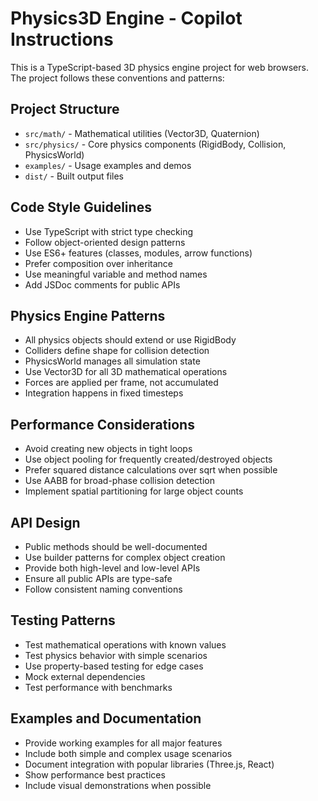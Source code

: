 <!-- Use this file to provide workspace-specific custom instructions to Copilot. For more details, visit https://code.visualstudio.com/docs/copilot/copilot-customization#_use-a-githubcopilotinstructionsmd-file -->

# Physics3D Engine - Copilot Instructions

This is a TypeScript-based 3D physics engine project for web browsers. The project follows these conventions and patterns:

## Project Structure
- `src/math/` - Mathematical utilities (Vector3D, Quaternion)
- `src/physics/` - Core physics components (RigidBody, Collision, PhysicsWorld)
- `examples/` - Usage examples and demos
- `dist/` - Built output files

## Code Style Guidelines
- Use TypeScript with strict type checking
- Follow object-oriented design patterns
- Use ES6+ features (classes, modules, arrow functions)
- Prefer composition over inheritance
- Use meaningful variable and method names
- Add JSDoc comments for public APIs

## Physics Engine Patterns
- All physics objects should extend or use RigidBody
- Colliders define shape for collision detection
- PhysicsWorld manages all simulation state
- Use Vector3D for all 3D mathematical operations
- Forces are applied per frame, not accumulated
- Integration happens in fixed timesteps

## Performance Considerations
- Avoid creating new objects in tight loops
- Use object pooling for frequently created/destroyed objects
- Prefer squared distance calculations over sqrt when possible
- Use AABB for broad-phase collision detection
- Implement spatial partitioning for large object counts

## API Design
- Public methods should be well-documented
- Use builder patterns for complex object creation
- Provide both high-level and low-level APIs
- Ensure all public APIs are type-safe
- Follow consistent naming conventions

## Testing Patterns
- Test mathematical operations with known values
- Test physics behavior with simple scenarios
- Use property-based testing for edge cases
- Mock external dependencies
- Test performance with benchmarks

## Examples and Documentation
- Provide working examples for all major features
- Include both simple and complex usage scenarios
- Document integration with popular libraries (Three.js, React)
- Show performance best practices
- Include visual demonstrations when possible
